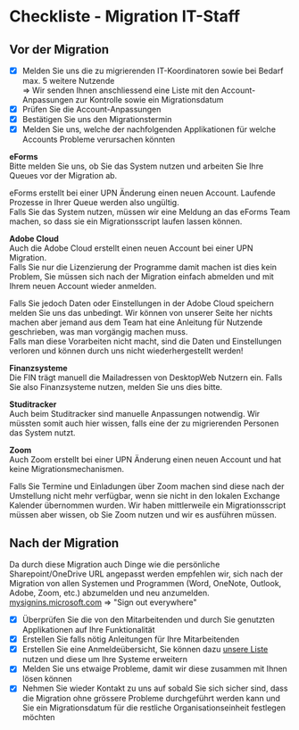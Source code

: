 # Checkliste - Migration IT-Staff

## Vor der Migration

- [x] Melden Sie uns die zu migrierenden IT-Koordinatoren sowie bei Bedarf max. 5 weitere Nutzende  
=> Wir senden Ihnen anschliessend eine Liste mit den Account-Anpassungen zur Kontrolle sowie ein Migrationsdatum
- [x] Prüfen Sie die Account-Anpassungen
- [x] Bestätigen Sie uns den Migrationstermin
- [x] Melden Sie uns, welche der nachfolgenden Applikationen für welche Accounts Probleme verursachen könnten

**eForms**  
Bitte melden Sie uns, ob Sie das System nutzen und arbeiten Sie Ihre Queues vor der Migration ab.  

eForms erstellt bei einer UPN Änderung einen neuen Account. Laufende Prozesse in Ihrer Queue werden also ungültig.  
Falls Sie das System nutzen, müssen wir eine Meldung an das eForms Team machen, so dass sie ein Migrationsscript laufen lassen können.

**Adobe Cloud**  
Auch die Adobe Cloud erstellt einen neuen Account bei einer UPN Migration.  
Falls Sie nur die Lizenzierung der Programme damit machen ist dies kein Problem, Sie müssen sich nach der Migration einfach abmelden und mit Ihrem neuen Account wieder anmelden.  

Falls Sie jedoch Daten oder Einstellungen in der Adobe Cloud speichern melden Sie uns das unbedingt. Wir können von unserer Seite her nichts machen aber jemand aus dem Team hat eine Anleitung für Nutzende geschrieben, was man vorgängig machen muss.  
Falls man diese Vorarbeiten nicht macht, sind die Daten und Einstellungen verloren und können durch uns nicht wiederhergestellt werden!

**Finanzsysteme**  
Die FIN trägt manuell die Mailadressen von DesktopWeb Nutzern ein. Falls Sie also Finanzsysteme nutzen, melden Sie uns dies bitte.

**Studitracker**  
Auch beim Studitracker sind manuelle Anpassungen notwendig. Wir müssten somit auch hier wissen, falls eine der zu migrierenden Personen das System nutzt.

**Zoom**  
Auch Zoom erstellt bei einer UPN Änderung einen neuen Account und hat keine Migrationsmechanismen.  

Falls Sie Termine und Einladungen über Zoom machen sind diese nach der Umstellung nicht mehr verfügbar, wenn sie nicht in den lokalen Exchange Kalender übernommen wurden. Wir haben mittlerweile ein Migrationsscript müssen aber wissen, ob Sie Zoom nutzen und wir es ausführen müssen.

## Nach der Migration

Da durch diese Migration auch Dinge wie die persönliche Sharepoint/OneDrive URL angepasst werden empfehlen wir, sich nach der Migration von allen Systemen und Programmen (Word, OneNote, Outlook, Adobe, Zoom, etc.) abzumelden und neu anzumelden.  
[mysignins.microsoft.com](https://mysignins.microsoft.com/security-info) => "Sign out everywhere"

- [x] Überprüfen Sie die von den Mitarbeitenden und durch Sie genutzten Applikationen auf Ihre Funktionalität
- [x] Erstellen Sie falls nötig Anleitungen für Ihre Mitarbeitenden
- [x] Erstellen Sie eine Anmeldeübersicht, Sie können dazu [unsere Liste](../tutorials/tutorials-logins.md) nutzen und diese um Ihre Systeme erweitern
- [x] Melden Sie uns etwaige Probleme, damit wir diese zusammen mit Ihnen lösen können
- [x] Nehmen Sie wieder Kontakt zu uns auf sobald Sie sich sicher sind, dass die Migration ohne grössere Probleme durchgeführt werden kann und Sie ein Migrationsdatum für die restliche Organisationseinheit festlegen möchten